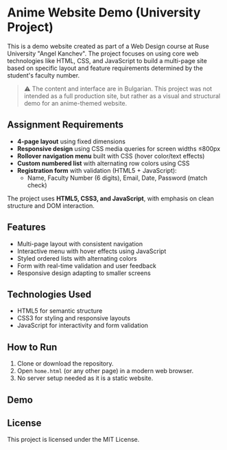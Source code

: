 # Anime Website Demo (University Project)

This is a demo website created as part of a Web Design course at Ruse University "Angel Kanchev". The project focuses on using core web technologies like HTML, CSS, and JavaScript to build a multi-page site based on specific layout and feature requirements determined by the student's faculty number.

> ⚠️ The content and interface are in Bulgarian. This project was not intended as a full production site, but rather as a visual and structural demo for an anime-themed website.


## Assignment Requirements

- **4-page layout** using fixed dimensions
- **Responsive design** using CSS media queries for screen widths ≤800px
- **Rollover navigation menu** built with CSS (hover color/text effects)
- **Custom numbered list** with alternating row colors using CSS
- **Registration form** with validation (HTML5 + JavaScript):
  - Name, Faculty Number (6 digits), Email, Date, Password (match check)

The project uses **HTML5, CSS3, and JavaScript**, with emphasis on clean structure and DOM interaction.


## Features
- Multi-page layout with consistent navigation
- Interactive menu with hover effects using JavaScript
- Styled ordered lists with alternating colors
- Form with real-time validation and user feedback
- Responsive design adapting to smaller screens


## Technologies Used
- HTML5 for semantic structure
- CSS3 for styling and responsive layouts
- JavaScript for interactivity and form validation

## How to Run
1. Clone or download the repository.
2. Open `home.html` (or any other page) in a modern web browser.
3. No server setup needed as it is a static website.

## Demo

## License
This project is licensed under the MIT License.
